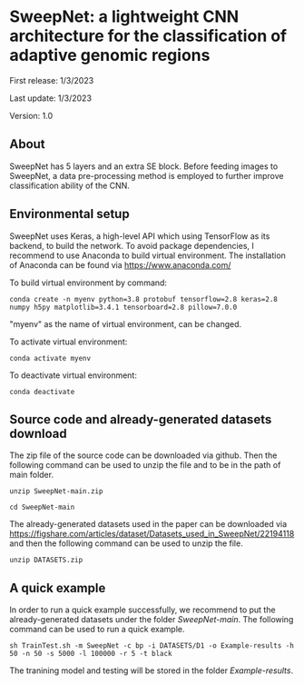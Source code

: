 # SweepNet: a lightweight CNN architecture for the classification of adaptive genomic regions

First release: 1/3/2023

Last update: 1/3/2023

Version: 1.0

## About
SweepNet has 5 layers and an extra SE block. Before feeding images to SweepNet, a data pre-processing method is employed to further improve classification ability of the CNN.

## Environmental setup
SweepNet uses Keras, a high-level API which using TensorFlow as its backend, to build the network. To avoid package dependencies, I recommend to use Anaconda to build virtual environment. The installation of Anaconda can be found via https://www.anaconda.com/

To build virtual environment by command:

``conda create -n myenv python=3.8 protobuf tensorflow=2.8 keras=2.8 numpy h5py matplotlib=3.4.1 tensorboard=2.8 pillow=7.0.0``

"myenv" as the name of virtual environment, can be changed.

To activate virtual environment:

``conda activate myenv``

To deactivate virtual environment:

``conda deactivate``

## Source code and already-generated datasets download
The zip file of the source code can be downloaded via github. Then the following command can be used to unzip the file and to be in the path of main folder.

``unzip SweepNet-main.zip``

``cd SweepNet-main``

The already-generated datasets used in the paper can be downloaded via https://figshare.com/articles/dataset/Datasets_used_in_SweepNet/22194118 and then the following command can be used to unzip the file.

``unzip DATASETS.zip``



## A quick example
In order to run a quick example successfully, we recommend to put the already-generated datasets under the folder _SweepNet-main_. The following command can be used to run a quick example.

``sh TrainTest.sh -m SweepNet -c bp -i DATASETS/D1 -o Example-results -h 50 -n 50 -s 5000 -l 100000 -r 5 -t black``

The tranining model and testing will be stored in the folder _Example-results_.
